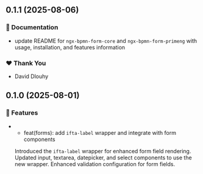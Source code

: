 ## 0.1.1 (2025-08-06)

### 📖 Documentation

- update README for `ngx-bpmn-form-core` and `ngx-bpmn-form-primeng` with usage, installation, and features information

### ❤️ Thank You

- David Dlouhy

## 0.1.0 (2025-08-01)

### 🚀 Features

- * feat(forms): add `ifta-label` wrapper and integrate with form components

  Introduced the `ifta-label` wrapper for enhanced form field rendering. Updated input, textarea, datepicker, and select components to use the new wrapper. Enhanced validation configuration for form fields.